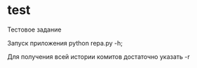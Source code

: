 # test
Тестовое задание

Запуск приложения python repa.py -h;

Для получения всей истории комитов достаточно указать -r <url repo>
